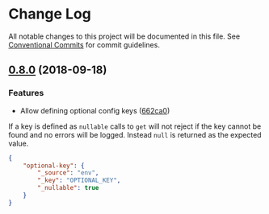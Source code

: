 # Change Log

All notable changes to this project will be documented in this file.
See [Conventional Commits](https://conventionalcommits.org) for commit guidelines.

<a name="0.8.0"></a>
## [0.8.0](https://github.com/creditkarma/dynamic-config/compare/v0.7.18...v0.8.0) (2018-09-18)

### Features

* Allow defining optional config keys ([662ca0](https://github.com/creditkarma/dynamic-config/pull/31/commits/662ca0bc45aa0388653aa0785f7d54a9bf4c691c))

If a key is defined as `nullable` calls to `get` will not reject if the key cannot be found and no errors will be logged. Instead `null` is returned as the expected value.

```json
{
    "optional-key": {
        "_source": "env",
        "_key": "OPTIONAL_KEY",
        "_nullable": true
    }
}
```
